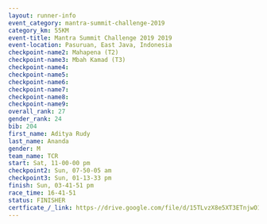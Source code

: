 ```yaml
---
layout: runner-info 
event_category: mantra-summit-challenge-2019 
category_km: 55KM 
event-title: Mantra Summit Challenge 2019 2019 
event-location: Pasuruan, East Java, Indonesia 
checkpoint-name2: Mahapena (T2) 
checkpoint-name3: Mbah Kamad (T3) 
checkpoint-name4: 
checkpoint-name5: 
checkpoint-name6: 
checkpoint-name7: 
checkpoint-name8: 
checkpoint-name9: 
overall_rank: 27
gender_rank: 24
bib: 204
first_name: Aditya Rudy
last_name: Ananda
gender: M
team_name: TCR
start: Sat, 11-00-00 pm
checkpoint2: Sun, 07-50-05 am
checkpoint3: Sun, 01-13-33 pm
finish: Sun, 03-41-51 pm
race_time: 16-41-51
status: FINISHER
certficate_/_link: https-//drive.google.com/file/d/15TLvzX8e5XT3ETnjwO1Ad9wa64HAUbrv/view?usp=sharing
---
```

